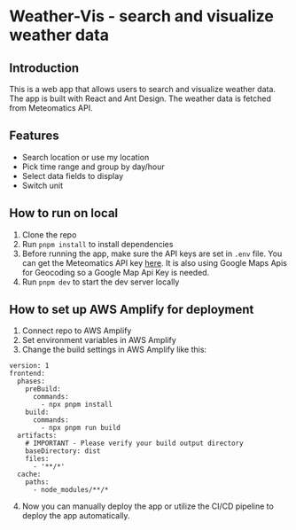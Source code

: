 # Weather-Vis - search and visualize weather data

## Introduction
This is a web app that allows users to search and visualize weather data. The app is built with React and Ant Design. The weather data is fetched from Meteomatics API.

## Features
- Search location or use my location
- Pick time range and group by day/hour
- Select data fields to display
- Switch unit

## How to run on local
1. Clone the repo
2. Run `pnpm install` to install dependencies
3. Before running the app, make sure the API keys are set in `.env` file. You can get the Meteomatics API key [here](https://www.meteomatics.com/en/sign-up-weather-api-test-account/). It is also using Google Maps Apis for Geocoding so a Google Map Api Key is needed.
4. Run `pnpm dev` to start the dev server locally

## How to set up AWS Amplify for deployment
1. Connect repo to AWS Amplify
2. Set environment variables in AWS Amplify
3. Change the build settings in AWS Amplify like this:
```
version: 1
frontend:
  phases:
    preBuild:
      commands:
        - npx pnpm install
    build:
      commands:
        - npx pnpm run build
  artifacts:
    # IMPORTANT - Please verify your build output directory
    baseDirectory: dist
    files:
      - '**/*'
  cache:
    paths:
      - node_modules/**/*
```
4. Now you can manually deploy the app or utilize the CI/CD pipeline to deploy the app automatically.
